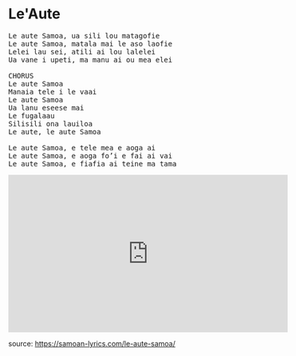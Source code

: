 # Le'Aute

<pre>
Le aute Samoa, ua sili lou matagofie
Le aute Samoa, matala mai le aso laofie
Lelei lau sei, atili ai lou lalelei
Ua vane i upeti, ma manu ai ou mea elei

CHORUS
Le aute Samoa
Manaia tele i le vaai
Le aute Samoa
Ua lanu eseese mai
Le fugalaau
Silisili ona lauiloa
Le aute, le aute Samoa

Le aute Samoa, e tele mea e aoga ai
Le aute Samoa, e aoga fo’i e fai ai vai
Le aute Samoa, e fiafia ai teine ma tama
</pre>

<iframe width="560" height="315" src="https://www.youtube-nocookie.com/embed/A2O1movvOj0?si=D5P89GPP8VUkgKML" title="YouTube video player" frameborder="0" allow="accelerometer; autoplay; clipboard-write; encrypted-media; gyroscope; picture-in-picture; web-share" referrerpolicy="strict-origin-when-cross-origin" allowfullscreen></iframe>

source: https://samoan-lyrics.com/le-aute-samoa/
